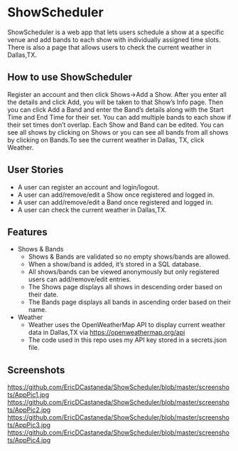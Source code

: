 # ShowScheduler 
ShowScheduler is a web app that lets users schedule a show at a specific venue and add bands to each show with individually assigned time slots. There is also a page that allows users to check the current weather in Dallas,TX.   

## How to use ShowScheduler
Register an account and then click Shows->Add a Show. After you enter all the details and click Add, you will be taken to that Show’s Info page. Then you can click Add a Band and enter the Band’s details along with the Start Time and End Time for their set. You can add multiple bands to each show if their set times don’t overlap. Each Show and Band can be edited. You can see all shows by clicking on Shows or you can see all bands from all shows by clicking on Bands.To see the current weather in Dallas, TX, click Weather.  

## User Stories
- A user can register an account and login/logout.
- A user can add/remove/edit a Show once registered and logged in.
- A user can add/remove/edit a Band once registered and logged in.
- A user can check the current weather in Dallas,TX.

## Features
- Shows & Bands
  - Shows & Bands are validated so no empty shows/bands are allowed. 
  - When a show/band is added, it’s stored in a SQL database.
  - All shows/bands can be viewed anonymously but only registered users can add/remove/edit entries.
  - The Shows page displays all shows in descending order based on their date.
  - The Bands page displays all bands in ascending order based on their name.
- Weather
  - Weather uses the OpenWeatherMap API to display current weather data in Dallas,TX via https://openweathermap.org/api
  - The code used in this repo uses my API key stored in a secrets.json file.

## Screenshots
https://github.com/EricDCastaneda/ShowScheduler/blob/master/screenshots/AppPic1.jpg
https://github.com/EricDCastaneda/ShowScheduler/blob/master/screenshots/AppPic2.jpg
https://github.com/EricDCastaneda/ShowScheduler/blob/master/screenshots/AppPic3.jpg
https://github.com/EricDCastaneda/ShowScheduler/blob/master/screenshots/AppPic4.jpg

